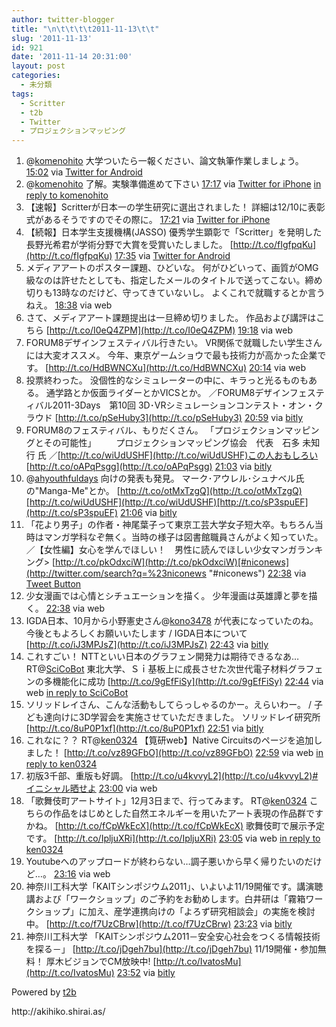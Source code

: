 ```yaml
---
author: twitter-blogger
title: "\n\t\t\t\t2011-11-13\t\t"
slug: '2011-11-13'
id: 921
date: '2011-11-14 20:31:00'
layout: post
categories:
  - 未分類
tags:
  - Scritter
  - t2b
  - Twitter
  - プロジェクションマッピング
---
```


<div xmlns:georss="http://www.georss.org/georss">

1.  <span><span>@[komenohito](http://twitter.com/komenohito "komenohito") 大学ついたら一報ください、論文執筆作業しましょう。</span> <span>[<span>15:02</span>](http://twitter.com/o_ob/status/135900442965184513) <span>via [Twitter for Android](http://twitter.com/download/android)</span></span></span>
2.  <span><span>@[komenohito](http://twitter.com/komenohito "komenohito") 了解。実験準備進めて下さい</span> <span>[<span>17:17</span>](http://twitter.com/o_ob/status/135934243607027714) <span>via [Twitter for iPhone](http://twitter.com/#!/download/iphone)</span> [in reply to komenohito](http://twitter.com/komenohito/status/135930552594350082)</span></span>
3.  <span><span>【速報】Scritterが日本一の学生研究に選出されました！ 詳細は12/10に表彰式があるそうですのでその際に。</span> <span>[<span>17:21</span>](http://twitter.com/o_ob/status/135935396944162816) <span>via [Twitter for iPhone](http://twitter.com/#!/download/iphone)</span></span></span>
4.  <span><span>【続報】日本学生支援機構(JASSO) 優秀学生顕彰で「Scritter」を発明した長野光希君が学術分野で大賞を受賞いたしました。 [http://t.co/fIgfpqKu](http://t.co/fIgfpqKu)</span> <span>[<span>17:35</span>](http://twitter.com/o_ob/status/135938866354987009) <span>via [Twitter for Android](http://twitter.com/download/android)</span></span></span>
5.  <span><span>メディアアートのポスター課題、ひどいな。 何がひどいって、画質がOMG級なのは許せたとしても、指定したメールのタイトルで送ってこない。締め切りも13時なのだけど、守ってきていないし。 よくこれで就職するとか言うねえ。</span> <span>[<span>18:38</span>](http://twitter.com/o_ob/status/135954720173981697) <span>via web</span></span></span>
6.  <span><span>さて、メディアアート課題提出は一旦締め切りました。 作品および講評はこちら [http://t.co/I0eQ4ZPM](http://t.co/I0eQ4ZPM)</span> <span>[<span>19:18</span>](http://twitter.com/o_ob/status/135964865692049408) <span>via web</span></span></span>
7.  <span><span>FORUM8デザインフェスティバル行きたい。 VR関係で就職したい学生さんには大変オススメ。 今年、東京ゲームショウで最も技術力が高かった企業です。 [http://t.co/HdBWNCXu](http://t.co/HdBWNCXu)</span> <span>[<span>20:14</span>](http://twitter.com/o_ob/status/135979015440830464) <span>via web</span></span></span>
8.  <span><span>投票終わった。 没個性的なシミュレーターの中に、キラっと光るものもある。 通学路とか仮面ライダーとかVICSとか。 ／FORUM8デザインフェスティバル2011-3Days　第10回 3D･VRシミュレーションコンテスト・オン・クラウド [http://t.co/pSeHuby3](http://t.co/pSeHuby3)</span> <span>[<span>20:59</span>](http://twitter.com/o_ob/status/135990328464384000) <span>via [bitly](http://bit.ly)</span></span></span>
9.  <span><span>FORUM8のフェスティバル、もりだくさん。 「プロジェクションマッピングとその可能性」 　　プロジェクションマッピング協会　代表　石多 未知行 氏 ／[http://t.co/wiUdUSHF](http://t.co/wiUdUSHF)この人おもしろい [http://t.co/oAPqPsgg](http://t.co/oAPqPsgg)</span> <span>[<span>21:03</span>](http://twitter.com/o_ob/status/135991139248521216) <span>via [bitly](http://bit.ly)</span></span></span>
10.  <span><span>@[ahyouthfuldays](http://twitter.com/ahyouthfuldays "ahyouthfuldays") 向けの発表も発見。 マーク･アウレル･シュナベル氏の"Manga-Me"とか。 [http://t.co/otMxTzgQ](http://t.co/otMxTzgQ)[http://t.co/wiUdUSHF](http://t.co/wiUdUSHF)[http://t.co/sP3spuEF](http://t.co/sP3spuEF)</span> <span>[<span>21:06</span>](http://twitter.com/o_ob/status/135991986514706432) <span>via [bitly](http://bit.ly)</span></span></span>
11.  <span><span>「花より男子」の作者・神尾葉子って東京工芸大学女子短大卒。もちろん当時はマンガ学科なぞ無く。当時の様子は図書館職員さんがよく知っていた。 ／【女性編】女心を学んでほしい！　男性に読んでほしい少女マンガランキング> [http://t.co/pkOdxciW](http://t.co/pkOdxciW)[#niconews](http://twitter.com/search?q=%23niconews "#niconews")</span> <span>[<span>22:38</span>](http://twitter.com/o_ob/status/136015016364224513) <span>via [Tweet Button](http://twitter.com/tweetbutton)</span></span></span>
12.  <span><span>少女漫画では心情とシチュエーションを描く。 少年漫画は英雄譚と夢を描く。</span> <span>[<span>22:38</span>](http://twitter.com/o_ob/status/136015205489586176) <span>via web</span></span></span>
13.  <span><span>IGDA日本、10月から小野憲史さん@[kono3478](http://twitter.com/kono3478 "kono3478") が代表になっていたのね。 今後ともよろしくお願いいたします / IGDA日本について [http://t.co/iJ3MPJsZ](http://t.co/iJ3MPJsZ)</span> <span>[<span>22:43</span>](http://twitter.com/o_ob/status/136016276454772737) <span>via [bitly](http://bit.ly)</span></span></span>
14.  <span><span>これすごい！ NTTといい日本のグラフェン開発力は期待できるなあ… RT@[SciCoBot](http://twitter.com/SciCoBot "SciCoBot") 東北大学、Ｓｉ基板上に成長させた次世代電子材料グラフェンの多機能化に成功 [http://t.co/9gEfFiSy](http://t.co/9gEfFiSy)</span> <span>[<span>22:44</span>](http://twitter.com/o_ob/status/136016672225103872) <span>via web</span> [in reply to SciCoBot](http://twitter.com/SciCoBot/status/136003195624374272)</span></span>
15.  <span><span>ソリッドレイさん、こんな活動もしてらっしゃるのかー。えらいわー。 / 子ども達向けに3D学習会を実施させていただきました。 ソリッドレイ研究所 [http://t.co/8uP0P1xf](http://t.co/8uP0P1xf)</span> <span>[<span>22:51</span>](http://twitter.com/o_ob/status/136018293290057728) <span>via [bitly](http://bit.ly)</span></span></span>
16.  <span><span>これなに？？ RT@[ken0324](http://twitter.com/ken0324 "ken0324") 【筧研web】Native Circuitsのページを追加しました！ [http://t.co/vz89GFbO](http://t.co/vz89GFbO)</span> <span>[<span>22:59</span>](http://twitter.com/o_ob/status/136020403616358400) <span>via web</span> [in reply to ken0324](http://twitter.com/ken0324/status/136019324010901504)</span></span>
17.  <span><span>初版3千部、重版も好調。 [http://t.co/u4kvvyL2](http://t.co/u4kvvyL2)#イニシャル晒せよ</span> <span>[<span>23:00</span>](http://twitter.com/o_ob/status/136020667538743296) <span>via web</span></span></span>
18.  <span><span>「歌舞伎町アートサイト」12月3日まで、行ってみます。 RT@[ken0324](http://twitter.com/ken0324 "ken0324") こちらの作品をはじめとした自然エネルギーを用いたアート表現の作品群ですかね。 [http://t.co/fCpWkEcX](http://t.co/fCpWkEcX) 歌舞伎町で展示予定です。 [http://t.co/IpljuXRi](http://t.co/IpljuXRi)</span> <span>[<span>23:05</span>](http://twitter.com/o_ob/status/136021869861154816) <span>via web</span> [in reply to ken0324](http://twitter.com/ken0324/status/136021160071671808)</span></span>
19.  <span><span>Youtubeへのアップロードが終わらない…調子悪いから早く帰りたいのだけど…。</span> <span>[<span>23:16</span>](http://twitter.com/o_ob/status/136024821715841025) <span>via web</span></span></span>
20.  <span><span>神奈川工科大学「KAITシンポジウム2011」、いよいよ11/19開催です。講演聴講および「ワークショップ」のご予約をお勧めします。白井研は「霧箱ワークショップ」に加え、産学連携向けの「よろず研究相談会」の実施を検討中。 [http://t.co/f7UzCBrw](http://t.co/f7UzCBrw)</span> <span>[<span>23:23</span>](http://twitter.com/o_ob/status/136026429119930368) <span>via [bitly](http://bit.ly)</span></span></span>
21.  <span><span>神奈川工科大学 「KAITシンポジウム2011－安全安心社会をつくる情報技術を探る－」 [http://t.co/jDgeh7bu](http://t.co/jDgeh7bu) 11/19開催・参加無料！ 厚木ビジョンでCM放映中! [http://t.co/IvatosMu](http://t.co/IvatosMu)</span> <span>[<span>23:52</span>](http://twitter.com/o_ob/status/136033842363506688) <span>via [bitly](http://bit.ly)</span></span></span>

</div>

Powered by [t2b](http://t2b.utilz.jp/)

<div>http://akihiko.shirai.as/</div>